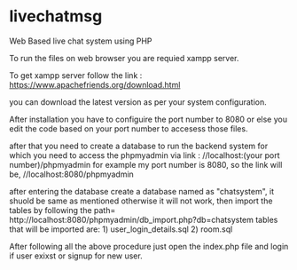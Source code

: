 # livechatmsg
Web Based live chat system using PHP

To run the files on web browser you are requied xampp server.

To get xampp server follow the link : https://www.apachefriends.org/download.html

you can download the latest version as per your system configuration.

After installation you have to configuire the port number to 8080 or else you 
edit the code based on your port number to accesess those files.

after that you need to create a database to run the backend system for which 
you need to access the phpmyadmin via link : //localhost:(your port number)/phpmyadmin
for example my port number is 8080, so the link will be, //localhost:8080/phpmyadmin

after entering the database create a database named as "chatsystem", it shuold be same as mentioned
otherwise it will not work,
then import the tables by following the path= http://localhost:8080/phpmyadmin/db_import.php?db=chatsystem
tables that will be imported are: 1) user_login_details.sql
				  2) room.sql

After following all the above procedure just open the index.php file 
and login if user exixst or signup for new user.

